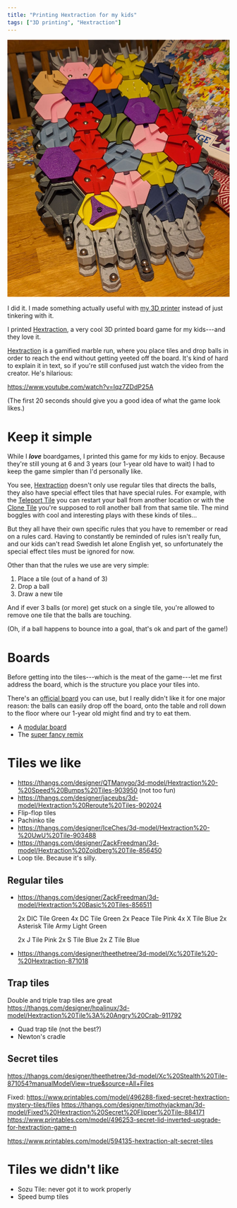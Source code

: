 ```yaml
---
title: "Printing Hextraction for my kids"
tags: ["3D printing", "Hextraction"]
---
```


![A session of Hextraction, a 3D printed board game.](/images/hextraction_session.jpg)

I did it.
I made something actually useful with [my 3D printer][voron] instead of just tinkering with it.

I printed [Hextraction][], a very cool 3D printed board game for my kids---and they love it.

[Hextraction][] is a gamified marble run, where you place tiles and drop balls in order to reach the end without getting yeeted off the board.
It's kind of hard to explain it in text, so if you're still confused just watch the video from the creator.
He's hilarious:

https://www.youtube.com/watch?v=Iqz7ZDdP25A

(The first 20 seconds should give you a good idea of what the game look likes.)

# Keep it simple

While I ***love*** boardgames, I printed this game for my kids to enjoy.
Because they're still young at 6 and 3 years (our 1-year old have to wait) I had to keep the game simpler than I'd personally like.

You see, [Hextraction][] doesn't only use regular tiles that directs the balls, they also have special effect tiles that have special rules.
For example, with the [Teleport Tile][] you can restart your ball from another location or with the [Clone Tile][] you're supposed to roll another ball from that same tile.
The mind boggles with cool and interesting plays with these kinds of tiles...

But they all have their own specific rules that you have to remember or read on a rules card.
Having to constantly be reminded of rules isn't really fun, and our kids can't read Swedish let alone English yet, so unfortunately the special effect tiles must be ignored for now.

Other than that the rules we use are very simple:

1. Place a tile (out of a hand of 3)
2. Drop a ball
3. Draw a new tile

And if ever 3 balls (or more) get stuck on a single tile, you're allowed to remove one tile that the balls are touching.

(Oh, if a ball happens to bounce into a goal, that's ok and part of the game!)

# Boards

Before getting into the tiles---which is the meat of the game---let me first address the board, which is the structure you place your tiles into.

There's an [official board][] you can use, but I really didn't like it for one major reason:
the balls can easily drop off the board, onto the table and roll down to the floor where our 1-year old might find and try to eat them.

- A [modular board][] 
- The [super fancy remix][]

# Tiles we like

- https://thangs.com/designer/QTManygo/3d-model/Hextraction%20-%20Speed%20Bumps%20Tiles-903950 (not too fun)
- https://thangs.com/designer/jaceubs/3d-model/Hextraction%20Reroute%20Tiles-902024
- Flip-flop tiles
- Pachinko tile
- https://thangs.com/designer/IceChes/3d-model/Hextraction%20-%20UwU%20Tile-903488
- https://thangs.com/designer/ZackFreedman/3d-model/Hextraction%20Zoidberg%20Tile-856450
- Loop tile. Because it's silly.

## Regular tiles

- https://thangs.com/designer/ZackFreedman/3d-model/Hextraction%20Basic%20Tiles-856511

   2x DIC Tile           Green
   4x DC Tile            Green
   2x Peace Tile        Pink
   4x X Tile            Blue
   2x Asterisk  Tile     Army Light Green

   2x J Tile            Pink
   2x S Tile            Blue
   2x Z Tile            Blue

- https://thangs.com/designer/theethetree/3d-model/Xc%20Tile%20-%20Hextraction-871018

## Trap tiles

Double and triple trap tiles are great
https://thangs.com/designer/hpalinux/3d-model/Hextraction%20Tile%3A%20Angry%20Crab-911792
- Quad trap tile (not the best?)
- Newton's cradle

## Secret tiles

https://thangs.com/designer/theethetree/3d-model/Xc%20Stealth%20Tile-871054?manualModelView=true&source=All+Files

Fixed:
https://www.printables.com/model/496288-fixed-secret-hextraction-mystery-tiles/files
https://thangs.com/designer/timothyjackman/3d-model/Fixed%20Hextraction%20Secret%20Flipper%20Tile-884171
https://www.printables.com/model/496253-secret-lid-inverted-upgrade-for-hextraction-game-n

https://www.printables.com/model/594135-hextraction-alt-secret-tiles

# Tiles we didn't like

- Sozu Tile: never got it to work properly
- Speed bump tiles

[modular board]: https://thangs.com/designer/Inaudable/3d-model/Modular%20Hextraction%20Board%21-972454
[super fancy remix]: https://thangs.com/designer/Inaudable/3d-model/Super%20Fancy%20Remix%20of%20the%20Hextraction%20Game%20Board-955813
[Hextraction]: https://www.playhextraction.com/
[voron]: /series/voron_trident/
[Teleport Tile]: https://thangs.com/designer/ZackFreedman/3d-model/Hextraction%20Teleport%20Tile-856643
[Clone Tile]: https://thangs.com/designer/ZackFreedman/3d-model/Hextraction%20Clone%20Tile-855930
[official board]: https://thangs.com/designer/ZackFreedman/3d-model/Hextraction%20Game%20Boards-856439
